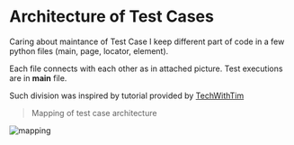 # Architecture of Test Cases

Caring about maintance of Test Case I keep different part of code in a few python files (main, page, locator, element).

Each file connects with each other as in attached picture. Test executions are in **main** file.

Such division was inspired by tutorial provided by [TechWithTim](https://www.youtube.com/c/TechWithTim)

> Mapping of test case architecture

![mapping](https://user-images.githubusercontent.com/72787034/193688486-93edfc0c-9f11-4910-9532-6751f77dcee9.png)
